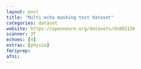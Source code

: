 ```yaml
---
layout: post
title: "Multi-echo masking test dataset"
categories: dataset
website: https://openneuro.org/datasets/ds002156
scanner: 3T
echoes: [4]
extras: [physio]
fmriprep:
afni:
---
```


